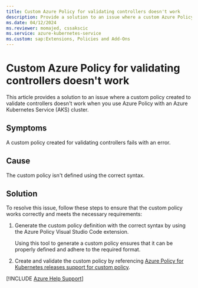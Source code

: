 ```yaml
---
title: Custom Azure Policy for validating controllers doesn't work
description: Provide a solution to an issue where a custom Azure Policy for validating controllers doesn't work.
ms.date: 04/12/2024
ms.reviewer: momajed, cssakscic
ms.service: azure-kubernetes-service
ms.custom: sap:Extensions, Policies and Add-Ons
---
```

# Custom Azure Policy for validating controllers doesn't work

This article provides a solution to an issue where a custom policy created to validate controllers doesn't work when you use Azure Policy with an Azure Kubernetes Service (AKS) cluster.

## Symptoms

A custom policy created for validating controllers fails with an error.

## Cause

The custom policy isn't defined using the correct syntax.

## Solution

To resolve this issue, follow these steps to ensure that the custom policy works correctly and meets the necessary requirements:

1. Generate the custom policy definition with the correct syntax by using the Azure Policy Visual Studio Code extension.

    Using this tool to generate a custom policy ensures that it can be properly defined and adhere to the required format.
   
3. Create and validate the custom policy by referencing [Azure Policy for Kubernetes releases support for custom policy](https://techcommunity.microsoft.com/t5/azure-governance-and-management/azure-policy-for-kubernetes-releases-support-for-custom-policy/ba-p/2699466).


[!INCLUDE [Azure Help Support](../../../includes/azure-help-support.md)]
